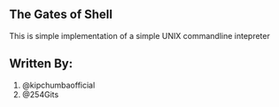 The Gates of Shell
---
This is simple implementation of a simple UNIX commandline intepreter

Written By:
---
1. @kipchumbaofficial
2. @254Gits
